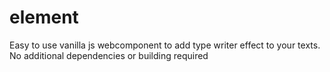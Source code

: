 # <slm-typewriter> element

Easy to use vanilla js webcomponent to add type writer effect to your texts. No additional dependencies or building required
